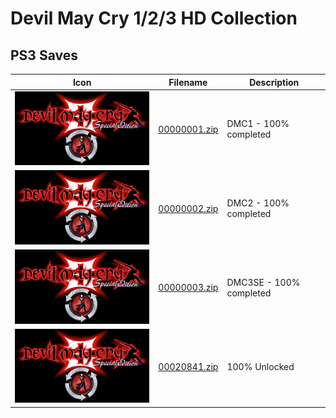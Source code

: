 # Devil May Cry 1/2/3 HD Collection

## PS3 Saves

| Icon | Filename | Description |
|------|----------|-------------|
| ![Devil May Cry 1/2/3 HD Collection](ICON0.PNG) | [00000001.zip](00000001.zip) | DMC1 - 100% completed |
| ![Devil May Cry 1/2/3 HD Collection](ICON0.PNG) | [00000002.zip](00000002.zip) | DMC2 - 100% completed |
| ![Devil May Cry 1/2/3 HD Collection](ICON0.PNG) | [00000003.zip](00000003.zip) | DMC3SE - 100% completed |
| ![Devil May Cry 1/2/3 HD Collection](ICON0.PNG) | [00020841.zip](00020841.zip) | 100% Unlocked |
